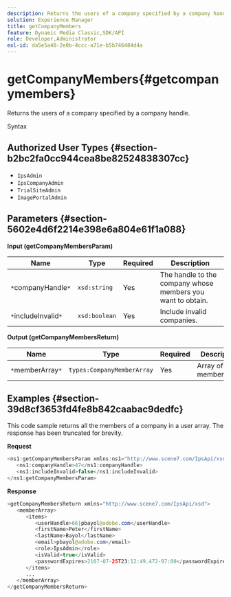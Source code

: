 ```yaml
---
description: Returns the users of a company specified by a company handle.
solution: Experience Manager
title: getCompanyMembers
feature: Dynamic Media Classic,SDK/API
role: Developer,Administrator
exl-id: da5e5a48-2e0b-4ccc-a71e-b5b746484d4a
---
```

# getCompanyMembers{#getcompanymembers}

Returns the users of a company specified by a company handle.

 Syntax 

## Authorized User Types {#section-b2bc2fa0cc944cea8be82524838307cc}

* `IpsAdmin` 
* `IpsCompanyAdmin` 
* `TrialSiteAdmin` 
* `ImagePortalAdmin`

## Parameters {#section-5602e4d6f2214e398e6a804e61f1a088}

**Input (getCompanyMembersParam)** 

|  Name  | Type  | Required  | Description  |
|---|---|---|---|
|  `*`companyHandle`*`  | `xsd:string`  | Yes  | The handle to the company whose members you want to obtain.  |
|  `*`includeInvalid`*`  | `xsd:boolean`  | Yes  | Include invalid companies.  |

**Output (getCompanyMembersReturn)** 

|  Name  | Type  | Required  | Description  |
|---|---|---|---|
|  `*`memberArray`*`  | `types:CompanyMemberArray`  | Yes  | Array of user memberships.  |

## Examples {#section-39d8cf3653fd4fe8b842caabac9dedfc}

This code sample returns all the members of a company in a user array. The response has been truncated for brevity.

**Request** 

```java
<ns1:getCompanyMembersParam xmlns:ns1="http://www.scene7.com/IpsApi/xsd">
   <ns1:companyHandle>47</ns1:companyHandle>
   <ns1:includeInvalid>false</ns1:includeInvalid>
</ns1:getCompanyMembersParam>
```

**Response** 

```java
<getCompanyMembersReturn xmlns="http://www.scene7.com/IpsApi/xsd">
   <memberArray>
      <items>
         <userHandle>66|pbayol@adobe.com</userHandle>
         <firstName>Peter</firstName>
         <lastName>Bayol</lastName>
         <email>pbayol@adobe.com</email>
         <role>IpsAdmin</role>
         <isValid>true</isValid>
         <passwordExpires>2107-07-25T23:12:49.472-07:00</passwordExpires>
      </items>
      ...
   </memberArray>
</getCompanyMembersReturn>
```
